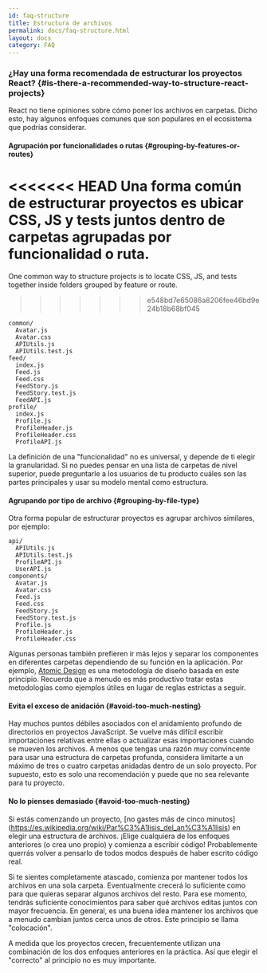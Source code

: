 ```yaml
---
id: faq-structure
title: Estructura de archivos
permalink: docs/faq-structure.html
layout: docs
category: FAQ
---
```


### ¿Hay una forma recomendada de estructurar los proyectos React? {#is-there-a-recommended-way-to-structure-react-projects}

React no tiene opiniones sobre cómo poner los archivos en carpetas. Dicho esto, hay algunos enfoques comunes que son populares en el ecosistema que podrías considerar.

#### Agrupación por funcionalidades o rutas {#grouping-by-features-or-routes}

<<<<<<< HEAD
Una forma común de estructurar proyectos es ubicar CSS, JS y tests juntos dentro de carpetas agrupadas por funcionalidad o ruta.
=======
One common way to structure projects is to locate CSS, JS, and tests together inside folders grouped by feature or route.
>>>>>>> e548bd7e65086a8206fee46bd9e24b18b68bf045

```
common/
  Avatar.js
  Avatar.css
  APIUtils.js
  APIUtils.test.js
feed/
  index.js
  Feed.js
  Feed.css
  FeedStory.js
  FeedStory.test.js
  FeedAPI.js
profile/
  index.js
  Profile.js
  ProfileHeader.js
  ProfileHeader.css
  ProfileAPI.js
```

La definición de una "funcionalidad" no es universal, y depende de ti elegir la granularidad. Si no puedes pensar en una lista de carpetas de nivel superior, puede preguntarle a los usuarios de tu producto cuáles son las partes principales y usar su modelo mental como estructura.

#### Agrupando por tipo de archivo {#grouping-by-file-type}

Otra forma popular de estructurar proyectos es agrupar archivos similares, por ejemplo:

```
api/
  APIUtils.js
  APIUtils.test.js
  ProfileAPI.js
  UserAPI.js
components/
  Avatar.js
  Avatar.css
  Feed.js
  Feed.css
  FeedStory.js
  FeedStory.test.js
  Profile.js
  ProfileHeader.js
  ProfileHeader.css
```

Algunas personas también prefieren ir más lejos y separar los componentes en diferentes carpetas dependiendo de su función en la aplicación. Por ejemplo, [Atomic Design](http://bradfrost.com/blog/post/atomic-web-design/) es una metodología de diseño basada en este principio. Recuerda que a menudo es más productivo tratar estas metodologías como ejemplos útiles en lugar de reglas estrictas a seguir.

#### Evita el exceso de anidación {#avoid-too-much-nesting}

Hay muchos puntos débiles asociados con el anidamiento profundo de directorios en proyectos JavaScript. Se vuelve más difícil escribir importaciones relativas entre ellas o actualizar esas importaciones cuando se mueven los archivos. A menos que tengas una razón muy convincente para usar una estructura de carpetas profunda, considera limitarte a un máximo de tres o cuatro carpetas anidadas dentro de un solo proyecto. Por supuesto, esto es solo una recomendación y puede que no sea relevante para tu proyecto.

#### No lo pienses demasiado {#avoid-too-much-nesting}

Si estás comenzando un proyecto, [no gastes más de cinco minutos] (https://es.wikipedia.org/wiki/Par%C3%A1lisis_del_an%C3%A1lisis) en elegir una estructura de archivos. ¡Elige cualquiera de los enfoques anteriores (o crea uno propio) y comienza a escribir código! Probablemente querrás volver a pensarlo de todos modos después de haber escrito código real.

Si te sientes completamente atascado, comienza por mantener todos los archivos en una sola carpeta. Eventualmente crecerá lo suficiente como para que quieras separar algunos archivos del resto. Para ese momento, tendrás suficiente conocimientos para saber qué archivos editas juntos con mayor frecuencia. En general, es una buena idea mantener los archivos que a menudo cambian juntos cerca unos de otros. Este principio se llama "colocación".

A medida que los proyectos crecen, frecuentemente utilizan una combinación de los dos enfoques anteriores en la práctica. Así que elegir el "correcto" al principio no es muy importante.
